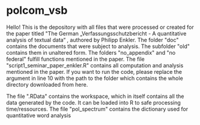 # polcom_vsb
Hello!
This is the depository with all files that were processed or created for the paper titled "The German 
„Verfassungsschutzbericht - A quantitative analysis of textual data“ , authored by Philipp Enkler.
The folder "doc" contains the documents that were subject to analysis. The subfolder "old" contains them in unaltered form. The folders "no_appendix" and "no federal" fulfill functions mentioned in the paper.
The file "script1_seminar_paper_enkler.R" contains all computation and analysis mentioned in the paper. If you want to run the code, please replace the argument in 
line 10 with the path to the folder which contains the whole directory downloaded from here.

The file ".RData" contains the workspace, which in itself contains all the data generated by the code. It can be loaded into R to safe processing time/ressources.
The file "pol_spectrum" contains the dictionary used for quantitative word analysis
